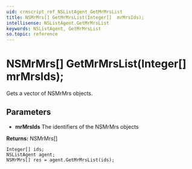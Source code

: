 ```yaml
---
uid: crmscript_ref_NSListAgent_GetMrMrsList
title: NSMrMrs[] GetMrMrsList(Integer[]  mrMrsIds);
intellisense: NSListAgent.GetMrMrsList
keywords: NSListAgent, GetMrMrsList
so.topic: reference
---
```


# NSMrMrs[] GetMrMrsList(Integer[]  mrMrsIds);

Gets a vector of NSMrMrs objects.

## Parameters

* **mrMrsIds** The identifiers of the NSMrMrs objects

**Returns:** NSMrMrs[]

```crmscript
Integer[] ids;
NSListAgent agent;
NSMrMrs[] res = agent.GetMrMrsList(ids);
```

